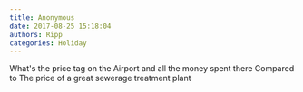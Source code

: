```yaml
---
title: Anonymous
date: 2017-08-25 15:18:04
authors: Ripp
categories: Holiday
---
```


 What's the price tag on the Airport and all the money spent there 
Compared to
The price of a great sewerage treatment plant